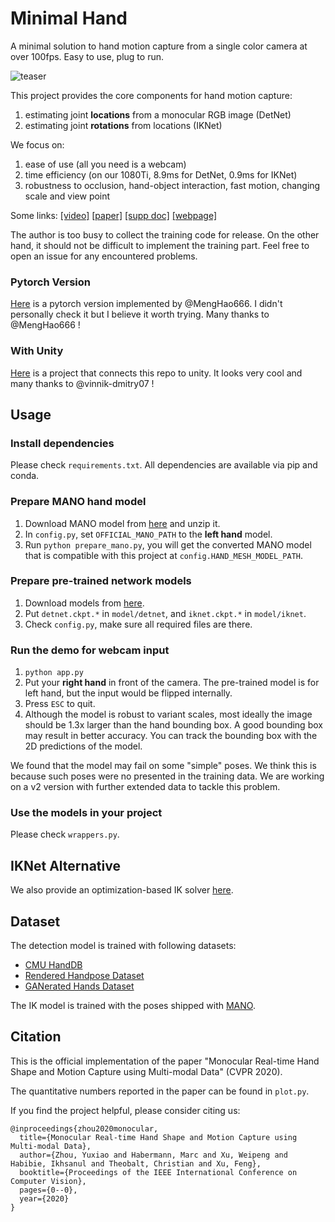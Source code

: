 # Minimal Hand

A minimal solution to hand motion capture from a single color camera at over 100fps.
Easy to use, plug to run.

![teaser](teaser.gif)

This project provides the core components for hand motion capture:
1. estimating joint **locations** from a monocular RGB image (DetNet)
1. estimating joint **rotations** from locations (IKNet)

We focus on:
1. ease of use (all you need is a webcam)
1. time efficiency (on our 1080Ti, 8.9ms for DetNet, 0.9ms for IKNet)
1. robustness to occlusion, hand-object interaction, fast motion, changing scale and view point

Some links:
[\[video\]](https://youtu.be/OIRulRoBdL4)
[\[paper\]](https://calciferzh.github.io/files/zhou2020monocular.pdf)
[\[supp doc\]](https://calciferzh.github.io/files/zhou2020monocular_supp.pdf)
[\[webpage\]](https://calciferzh.github.io/publications/zhou2020monocular)

The author is too busy to collect the training code for release.
On the other hand, it should not be difficult to implement the training part.
Feel free to open an issue for any encountered problems.

### Pytorch Version
[Here](https://github.com/MengHao666/Minimal-Hand-pytorch) is a pytorch version implemented by @MengHao666.
I didn't personally check it but I believe it worth trying.
Many thanks to @MengHao666 !

### With Unity
[Here](https://github.com/vinnik-dmitry07/minimal-hand) is a project that connects this repo to unity.
It looks very cool and many thanks to @vinnik-dmitry07 !


## Usage

### Install dependencies
Please check `requirements.txt`. All dependencies are available via pip and conda.

### Prepare MANO hand model
1. Download MANO model from [here](https://mano.is.tue.mpg.de/) and unzip it.
1. In `config.py`, set `OFFICIAL_MANO_PATH` to the **left hand** model.
1. Run `python prepare_mano.py`, you will get the converted MANO model that is compatible with this project at `config.HAND_MESH_MODEL_PATH`.

### Prepare pre-trained network models
1. Download models from [here](https://drive.google.com/open?id=1ZnDYF9rHKbef27tiHkWrLznqe18le7ol).
1. Put `detnet.ckpt.*` in `model/detnet`, and `iknet.ckpt.*` in `model/iknet`.
1. Check `config.py`, make sure all required files are there.

### Run the demo for webcam input
1. `python app.py`
1. Put your **right hand** in front of the camera. The pre-trained model is for left hand, but the input would be flipped internally.
1. Press `ESC` to quit.
1. Although the model is robust to variant scales, most ideally the image should be 1.3x larger than the hand bounding box. A good bounding box may result in better accuracy. You can track the bounding box with the 2D predictions of the model.

We found that the model may fail on some "simple" poses. We think this is because such poses were no presented in the training data. We are working on a v2 version with further extended data to tackle this problem.

### Use the models in your project
Please check `wrappers.py`.

## IKNet Alternative
We also provide an optimization-based IK solver [here](https://github.com/CalciferZh/Minimal-IK).

## Dataset
The detection model is trained with following datasets:
* [CMU HandDB](http://domedb.perception.cs.cmu.edu/handdb.html)
* [Rendered Handpose Dataset](https://lmb.informatik.uni-freiburg.de/resources/datasets/RenderedHandposeDataset.en.html)
* [GANerated Hands Dataset](https://handtracker.mpi-inf.mpg.de/projects/GANeratedHands/GANeratedDataset.htm)

The IK model is trained with the poses shipped with [MANO](https://mano.is.tue.mpg.de/).

## Citation

This is the official implementation of the paper "Monocular Real-time Hand Shape and Motion Capture using Multi-modal Data" (CVPR 2020).

The quantitative numbers reported in the paper can be found in `plot.py`.

If you find the project helpful, please consider citing us:
```
@inproceedings{zhou2020monocular,
  title={Monocular Real-time Hand Shape and Motion Capture using Multi-modal Data},
  author={Zhou, Yuxiao and Habermann, Marc and Xu, Weipeng and Habibie, Ikhsanul and Theobalt, Christian and Xu, Feng},
  booktitle={Proceedings of the IEEE International Conference on Computer Vision},
  pages={0--0},
  year={2020}
}
```
